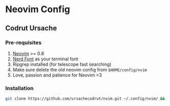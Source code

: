 # Neovim Config

## Codrut Ursache

### Pre-requisites

1. [Neovim][neovim-releases] >= 0.8
2. [Nerd Font][nerd-fonts] as your terminal font
3. Ripgrep installed (for telescope fast searching)
4. Make sure delete the old neovim config from `$HOME/config/nvim`
5. Love, passion and patience for Neovim <3

### Installation

```bash
git clone https://github.com/ursachecodrut/nvim.git ~/.config/nvim/ && nvim
```

[neovim-releases]: https://github.com/neovim/neovim/releases
[nerd-fonts]: https://www.nerdfonts.com/
